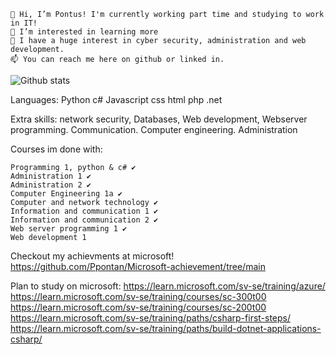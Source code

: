     👋 Hi, I’m Pontus! I'm currently working part time and studying to work in IT!
    👀 I’m interested in learning more
    🌱 I have a huge interest in cyber security, administration and web development. 
    📫 You can reach me here on github or linked in.

![Github stats](https://github-readme-stats.vercel.app/api?username=Ppontan)

Languages:
Python
c#
Javascript
css
html
php
.net

Extra skills:
network security, Databases, Web development, Webserver programming. Communication. Computer engineering. Administration


Courses im done with:

    Programming 1, python & c# ✔️
    Administration 1 ✔️
    Administration 2 ✔️
    Computer Engineering 1a ✔️
    Computer and network technology ✔️
    Information and communication 1 ✔️
    Information and communication 2 ✔️
    Web server programming 1 ✔️
    Web development 1

Checkout my achievments at microsoft!
https://github.com/Ppontan/Microsoft-achievement/tree/main

Plan to study on microsoft:
https://learn.microsoft.com/sv-se/training/azure/
https://learn.microsoft.com/sv-se/training/courses/sc-300t00
https://learn.microsoft.com/sv-se/training/courses/sc-200t00
https://learn.microsoft.com/sv-se/training/paths/csharp-first-steps/
https://learn.microsoft.com/sv-se/training/paths/build-dotnet-applications-csharp/


